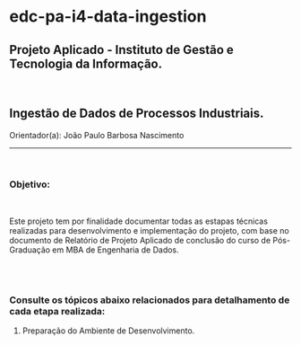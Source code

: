 # edc-pa-i4-data-ingestion

## Projeto Aplicado - Instituto de Gestão e Tecnologia da Informação.
<br>

## Ingestão de Dados de Processos Industriais.

Orientador(a): João Paulo Barbosa Nascimento

_____
<br>

### Objetivo:
<br>

Este projeto tem por finalidade documentar todas as estapas técnicas realizadas para desenvolvimento e implementação do projeto, com base no documento de Relatório de Projeto Aplicado de conclusão do curso de Pós-Graduação em MBA de Engenharia de Dados.

<br>
<br>

### Consulte os tópicos abaixo relacionados para detalhamento de cada etapa realizada:

1. Preparação do Ambiente de Desenvolvimento.

<br>
